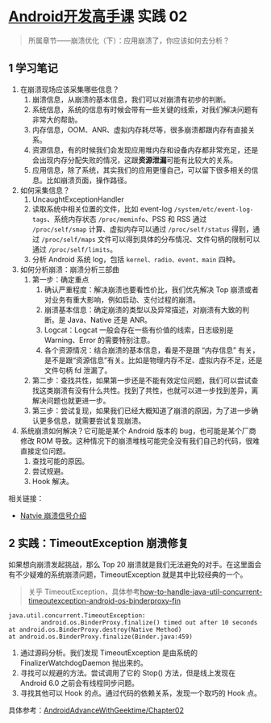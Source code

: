 # [Android开发高手课](https://time.geekbang.org/column/intro/142) 实践 02

>所属章节——崩溃优化（下）：应用崩溃了，你应该如何去分析？

## 1 学习笔记

1. 在崩溃现场应该采集哪些信息？
   1. 崩溃信息，从崩溃的基本信息，我们可以对崩溃有初步的判断。
   2. 系统信息，系统的信息有时候会带有一些关键的线索，对我们解决问题有非常大的帮助。
   3. 内存信息，OOM、ANR、虚拟内存耗尽等，很多崩溃都跟内存有直接关系。
   4. 资源信息，有的时候我们会发现应用堆内存和设备内存都非常充足，还是会出现内存分配失败的情况，这跟**资源泄漏**可能有比较大的关系。
   5. 应用信息，除了系统，其实我们的应用更懂自己，可以留下很多相关的信息。比如崩溃页面，操作路径。
2. 如何采集信息？
   1. UncaughtExceptionHandler
   2. 读取系统中相关位置的文件，比如 event-log `/system/etc/event-log-tags`、系统内存状态 `/proc/meminfo`、PSS 和 RSS 通过 `/proc/self/smap` 计算、虚拟内存可以通过 `/proc/self/status` 得到，通过 `/proc/self/maps` 文件可以得到具体的分布情况、文件句柄的限制可以通过 `/proc/self/limits`。
   3. 分析 Android 系统 log，包括 `kernel、radio、event、main` 四种。
3. 如何分析崩溃：崩溃分析三部曲
   1. 第一步：确定重点
      1. 确认严重程度：解决崩溃也要看性价比，我们优先解决 Top 崩溃或者对业务有重大影响，例如启动、支付过程的崩溃。
      2. 崩溃基本信息：确定崩溃的类型以及异常描述，对崩溃有大致的判断。是 Java、Native 还是 ANR。
      3. Logcat：Logcat 一般会存在一些有价值的线索，日志级别是 Warning、Error 的需要特别注意。
      4. 各个资源情况：结合崩溃的基本信息，看是不是跟 “内存信息” 有关，是不是跟“资源信息”有关。比如是物理内存不足、虚拟内存不足，还是文件句柄 fd 泄漏了。
   2. 第二步：查找共性，如果第一步还是不能有效定位问题，我们可以尝试查找这类崩溃有没有什么共性。找到了共性，也就可以进一步找到差异，离解决问题也就更进一步。
   3. 第三步：尝试复现，如果我们已经大概知道了崩溃的原因，为了进一步确认更多信息，就需要尝试复现崩溃。
4. 系统崩溃如何解决？它可能是某个 Android 版本的 bug，也可能是某个厂商修改 ROM 导致。这种情况下的崩溃堆栈可能完全没有我们自己的代码，很难直接定位问题。
   1. 查找可能的原因。
   2. 尝试规避。
   3. Hook 解决。

相关链接：

- [Natvie 崩溃信号介绍](https://www.mkssoftware.com/docs/man5/siginfo_t.5.asp)

## 2 实践：TimeoutException 崩溃修复

如果想向崩溃发起挑战，那么 Top 20 崩溃就是我们无法避免的对手。在这里面会有不少疑难的系统崩溃问题，TimeoutException 就是其中比较经典的一个。

>关乎 TimeoutException，具体参考[how-to-handle-java-util-concurrent-timeoutexception-android-os-binderproxy-fin](https://stackoverflow.com/questions/24021609/how-to-handle-java-util-concurrent-timeoutexception-android-os-binderproxy-fin)

```log
java.util.concurrent.TimeoutException:
         android.os.BinderProxy.finalize() timed out after 10 seconds
at android.os.BinderProxy.destroy(Native Method)
at android.os.BinderProxy.finalize(Binder.java:459)
```

1. 通过源码分析。我们发现 TimeoutException 是由系统的 FinalizerWatchdogDaemon 抛出来的。
2. 寻找可以规避的方法。尝试调用了它的 Stop() 方法，但是线上发现在 Android 6.0 之前会有线程同步问题。
3. 寻找其他可以 Hook 的点。通过代码的依赖关系，发现一个取巧的 Hook 点。

具体参考：[AndroidAdvanceWithGeektime/Chapter02](https://github.com/AndroidAdvanceWithGeektime/Chapter02)
